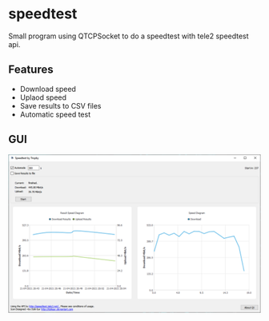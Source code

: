 # speedtest
Small program using QTCPSocket to do a speedtest with tele2 speedtest api.

## Features
- Download speed
- Uplaod speed
- Save results to CSV files
- Automatic speed test

## GUI
![](img/speedtest_gui.PNG)
